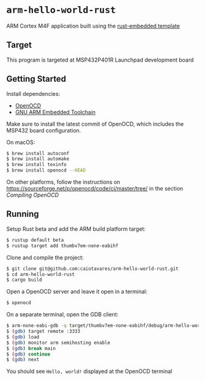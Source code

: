 # `arm-hello-world-rust`

ARM Cortex M4F application built using the [rust-embedded template](https://github.com/rust-embedded/cortex-m-quickstart)

## Target

This program is targeted at MSP432P401R Launchpad development board

## Getting Started

Install dependencies:

- [OpenOCD](http://openocd.org/)
- [GNU ARM Embedded Toolchain](https://developer.arm.com/tools-and-software/open-source-software/developer-tools/gnu-toolchain/gnu-rm)

Make sure to install the latest commit of OpenOCD, which includes the MSP432 board configuration.

On macOS:
```bash
$ brew install autoconf
$ brew install automake
$ brew install texinfo
$ brew install openocd --HEAD
```

On other platforms, follow the instructions on https://sourceforge.net/p/openocd/code/ci/master/tree/ in the section *Compiling OpenOCD*

## Running

Setup Rust beta and add the ARM build platform target:
```bash
$ rustup default beta
$ rustup target add thumbv7em-none-eabihf
```

Clone and compile the project:
```bash
$ git clone git@github.com:caiotavares/arm-hello-world-rust.git
$ cd arm-hello-world-rust
$ cargo build
```

Open a OpenOCD server and leave it open in a terminal:

```bash
$ openocd
```

On a separate terminal, open the GDB client:

```bash
$ arm-none-eabi-gdb -q target/thumbv7em-none-eabihf/debug/arm-hello-world-rust
$ (gdb) target remote :3333
$ (gdb) load
$ (gdb) monitor arm semihosting enable
$ (gdb) break main
$ (gdb) continue
$ (gdb) next
```

You should see `Hello, world!` displayed at the OpenOCD terminal